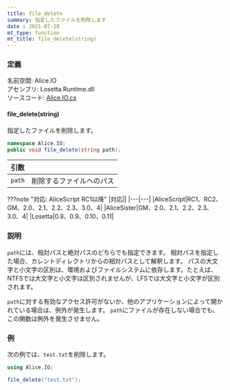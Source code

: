 ```yaml
---
title: file_delete
summary: 指定したファイルを削除します
date : 2021-07-28
mt_type: function
mt_title: file_delete(string)
---
```


### 定義
名前空間: Alice.IO<br/>
アセンブリ: Losetta.Runtime.dll<br/>
ソースコード: [Alice.IO.cs](https://github.com/WSOFT-Project/Losetta/blob/master/Losetta.Runtime/Alice.IO.cs)

#### file_delete(string)

指定したファイルを削除します。

```cs title="AliceScript"
namespace Alice.IO;
public void file_delete(string path);
```

|引数| |
|-|-|
|`path`|削除するファイルへのパス|

???note "対応: AliceScript RC1以降"
    |対応||
    |---|---|
    |AliceScript|RC1、RC2、GM、2.0、2.1、2.2、2.3、3.0、4|
    |AliceSister|GM、2.0、2.1、2.2、2.3、3.0、4|
    |Losetta|0.8、0.9、0.10、0.11|

### 説明
`path`には、相対パスと絶対パスのどちらでも指定できます。
相対パスを指定した場合、カレントディレクトリからの相対パスとして解釈します。
パスの大文字と小文字の区別は、環境およびファイルシステムに依存します。たとえば、NTFSでは大文字と小文字は区別されませんが、LFSでは大文字と小文字が区別されます。

`path`に対する有効なアクセス許可がないか、他のアプリケーションによって開かれている場合は、例外が発生します。
`path`にファイルが存在しない場合でも、この関数は例外を発生させません。
### 例
次の例では、`test.txt`を削除します。

```cs title="AliceScript"
using Alice.IO;

file_delete("test.txt");
```
